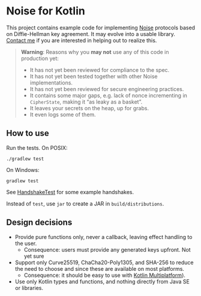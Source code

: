 # Noise for Kotlin

This project contains example code for implementing [Noise](https://noiseprotocol.org) protocols based on Diffie-Hellman key agreement. It may evolve into a usable library. [Contact me](mailto:mail@sanderdijkhuis.nl) if you are interested in helping out to realize this.

> **Warning**: Reasons why you **may not** use any of this code in production yet:
>
> - It has not yet been reviewed for compliance to the spec.
> - It has not yet been tested together with other Noise implementations.
> - It has not yet been reviewed for secure engineering practices.
> - It contains some major gaps, e.g. lack of nonce incrementing in `CipherState`, making it “as leaky as a basket”.
> - It leaves your secrets on the heap, up for grabs.
> - It even logs some of them.

## How to use

Run the tests. On POSIX:

    ./gradlew test

On Windows:

    gradlew test

See [HandshakeTest](src/test/kotlin/HandshakeTest.kt) for some example handshakes.

Instead of `test`, use `jar` to create a JAR in `build/distributions`.

## Design decisions

- Provide pure functions only, never a callback, leaving effect handling to the user.
    - Consequence: users must provide any generated keys upfront. Not yet sure  
- Support only Curve25519, ChaCha20-Poly1305, and SHA-256 to reduce the need to choose and since these are available on most platforms.
    - Consequence: it should be easy to use with [Kotlin Multiplatform](https://kotlinlang.org/docs/multiplatform.html)).
- Use only Kotlin types and functions, and nothing directly from Java SE or libraries.
